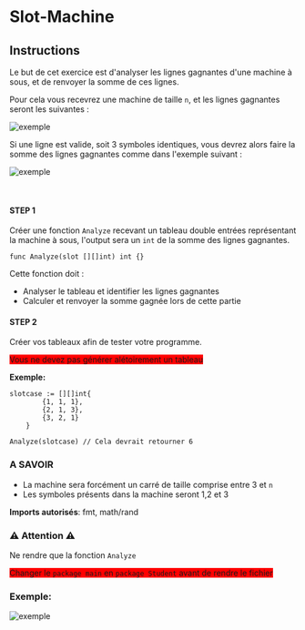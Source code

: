 # Slot-Machine

## Instructions

Le but de cet exercice est d'analyser les lignes gagnantes d'une machine à sous, et de renvoyer la somme de ces lignes.

Pour cela vous recevrez une machine de taille `n`, et les lignes gagnantes seront les suivantes :

![exemple](https://i.imgur.com/ohMHijy.png)

Si une ligne est valide, soit 3 symboles identiques, vous devrez alors faire la somme des lignes gagnantes comme dans l'exemple suivant :

![exemple](https://i.imgur.com/9fzSPYq.png)

<br>

#### STEP 1

Créer une fonction `Analyze` recevant un tableau double entrées représentant la machine à sous, l'output sera un ``int`` de la somme des lignes gagnantes.


``` golang
func Analyze(slot [][]int) int {}
```

Cette fonction doit : 
* Analyser le tableau et identifier les lignes gagnantes
* Calculer et renvoyer la somme gagnée lors de cette partie

#### STEP 2

Créer vos tableaux afin de tester votre programme.

<span style="background-color: red">Vous ne devez pas générer alétoirement un tableau</span>

**Exemple:**

```
slotcase := [][]int{
        {1, 1, 1},
        {2, 1, 3},
        {3, 2, 1}
    }

Analyze(slotcase) // Cela devrait retourner 6
```


### A SAVOIR

* La machine sera forcément un carré de taille comprise entre 3 et `n`
* Les symboles présents dans la machine seront 1,2 et 3

**Imports autorisés**: fmt, math/rand

### ⚠️ Attention ⚠️
Ne rendre que la fonction `Analyze` <br>

<span style="background-color: red">Changer le ``package main`` en ``package Student`` avant de rendre le fichier</span>



### Exemple:
![exemple](https://i.imgur.com/dVYJC3G.png)
